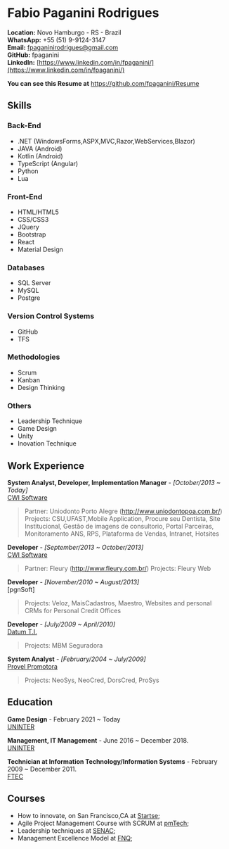 # Fabio Paganini Rodrigues


**Location:** Novo Hamburgo - RS - Brazil  
**WhatsApp:** +55 (51) 9-9124-3147  
**Email:** [fpaganinirodrigues@gmail.com](mailto:fpaganinirodrigues@gmail.com)  
**GitHub:** fpaganini   
**LinkedIn:** [https://www.linkedin.com/in/fpaganini/](https://www.linkedin.com/in/fpaganini/)  


**You can see this Resume at** https://github.com/fpaganini/Resume


## Skills  

### Back-End  

* .NET (WindowsForms,ASPX,MVC,Razor,WebServices,Blazor)  
* JAVA (Android)   
* Kotlin (Android)   
* TypeScript (Angular)
* Python
* Lua

### Front-End  

* HTML/HTML5  
* CSS/CSS3  
* JQuery
* Bootstrap 
* React
* Material Design

### Databases 

* SQL Server
* MySQL  
* Postgre


### Version Control Systems  

* GitHub  
* TFS

### Methodologies  

* Scrum   
* Kanban
* Design Thinking

### Others

* Leadership Technique
* Game Design
* Unity
* Inovation Technique

## Work Experience  

**System Analyst, Developer, Implementation Manager** - *[October/2013 ~ Today]*  
[CWI Software](http://cwi.com.br/)
> Partner: Uniodonto Porto Alegre (http://www.uniodontopoa.com.br/)
> Projects: CSU,UFAST,Mobile Application, Procure seu Dentista, Site Institucional, Gestão de imagens de consultorio, Portal Parceiras, Monitoramento ANS, RPS, Plataforma de Vendas, Intranet, Hotsites

**Developer** - *[September/2013 ~ October/2013]*  
[CWI Software](http://cwi.com.br/)
> Partner: Fleury (http://www.fleury.com.br/)
> Projects: Fleury Web

**Developer** - *[November/2010 ~ August/2013]*  
[pgnSoft]
> Projects: Veloz, MaisCadastros, Maestro, Websites and personal CRMs for Personal Credit Offices

**Developer** - *[July/2009 ~ April/2010]*  
[Datum T.I.](http://www.datum.inf.br/)
> Projects: MBM Seguradora

**System Analyst** - *[February/2004 ~ July/2009]*  
[Provel Promotora](http://www.provelpromotora.com/)
> Projects: NeoSys, NeoCred, DorsCred, ProSys

## Education  

**Game Design** - February 2021 ~ Today  
[UNINTER](http://www.uninter.com/)  

**Management, IT Management** - June 2016 ~ December 2018.  
[UNINTER](http://www.uninter.com/)  

**Technician at Information Technology/Information Systems** - February 2009 ~ December 2011.  
[FTEC](https://www.ftec.com.br/)  

## Courses  

* How to innovate, on San Francisco,CA at [Startse](https://www.startse.com/);  
* Agile Project Management Course with SCRUM at [pmTech](http://www.pmtech.com.br/);  
* Leadership techniques at [SENAC](http://www.senacrs.com.br/);  
* Management Excellence Model at [FNQ](http://www.fnq.org.br/english/management-excellence-model);  
